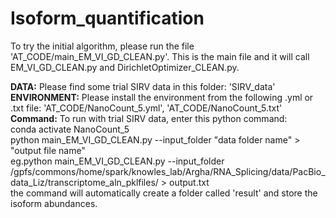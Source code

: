 # Isoform_quantification

To try the initial algorithm, please run the file 'AT_CODE/main_EM_VI_GD_CLEAN.py'. This is the main file and it will call EM_VI_GD_CLEAN.py and DirichletOptimizer_CLEAN.py. <br />

**DATA:** Please find some trial SIRV data in this folder: 'SIRV_data' <br />
**ENVIRONMENT:** Please install the environment from the following .yml or .txt file: 'AT_CODE/NanoCount_5.yml', 'AT_CODE/NanoCount_5.txt'<br />
**Command:** To run with trial SIRV data, enter this python command: <br />
conda activate NanoCount_5 <br />
python main_EM_VI_GD_CLEAN.py --input_folder "data folder name"  > "output file name" <br />
eg.python main_EM_VI_GD_CLEAN.py --input_folder /gpfs/commons/home/spark/knowles_lab/Argha/RNA_Splicing/data/PacBio_data_Liz/transcriptome_aln_pklfiles/ > output.txt <br />
the command will automatically create a folder called 'result' and store the isoform abundances. 
